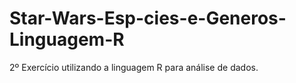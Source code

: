 # Star-Wars-Esp-cies-e-Generos-Linguagem-R
2º Exercício utilizando a linguagem R para análise de dados.

